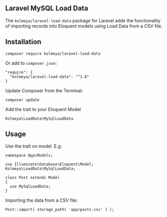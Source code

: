 ## Laravel MySQL Load Data

The `kolmeya/laravel-load-data` package for Laravel adds the functionality of importing records into Eloquent models using Load Data from a CSV file. 

## Installation
```
composer require kolmeya/laravel-load-data
```


Or add to `composer.json`:

    "require": {
      "kolmeya/laravel-load-data": "^1.0"
    }

Update Composer from the Terminal:

    composer update

Add the trait to your Eloquent Model

    Kolmeya\LoadData\MySqlLoadData

## Usage

Use the trait on model. E.g:

    namespace App\Models;

    use Illuminate\Database\Eloquent\Model;
    Kolmeya\LoadData\MySqlLoadData;

    class Post extends Model
    {
      use MySqlLoadData;
    }

Importing the data from a CSV file:

    Post::import( storage_path( 'app/posts.csv' ) );

